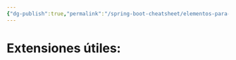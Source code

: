 ```yaml
---
{"dg-publish":true,"permalink":"/spring-boot-cheatsheet/elementos-para-desarrollo-con-spring-boot/id-es/visual-studio-code/"}
---
```



# Extensiones útiles:

